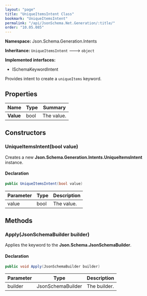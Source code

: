 ```yaml
---
layout: "page"
title: "UniqueItemsIntent Class"
bookmark: "UniqueItemsIntent"
permalink: "/api/JsonSchema.Net.Generation/:title/"
order: "10.05.085"
---
```

**Namespace:** Json.Schema.Generation.Intents

**Inheritance:**
`UniqueItemsIntent`
 🡒 
`object`

**Implemented interfaces:**

- ISchemaKeywordIntent

Provides intent to create a `uniqueItems` keyword.

## Properties

| Name | Type | Summary |
|---|---|---|
| **Value** | bool | The value. |

## Constructors

### UniqueItemsIntent(bool value)

Creates a new **Json.Schema.Generation.Intents.UniqueItemsIntent** instance.

#### Declaration

```c#
public UniqueItemsIntent(bool value)
```

| Parameter | Type | Description |
|---|---|---|
| value | bool | The value. |


## Methods

### Apply(JsonSchemaBuilder builder)

Applies the keyword to the **Json.Schema.JsonSchemaBuilder**.

#### Declaration

```c#
public void Apply(JsonSchemaBuilder builder)
```

| Parameter | Type | Description |
|---|---|---|
| builder | JsonSchemaBuilder | The builder. |


